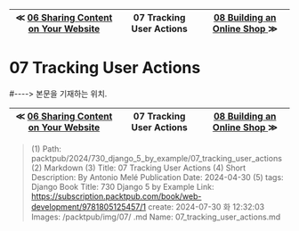 
| ≪ [ 06 Sharing Content on Your Website ](/packtpub/2024/730_django_5_by_example/06_sharing_content_on_your_website) | 07 Tracking User Actions | [ 08 Building an Online Shop ](/packtpub/2024/730_django_5_by_example/08_building_an_online_shop) ≫ |
|:----:|:----:|:----:|

# 07 Tracking User Actions
#----> 본문을 기재하는 위치.



| ≪ [ 06 Sharing Content on Your Website ](/packtpub/2024/730_django_5_by_example/06_sharing_content_on_your_website) | 07 Tracking User Actions | [ 08 Building an Online Shop ](/packtpub/2024/730_django_5_by_example/08_building_an_online_shop) ≫ |
|:----:|:----:|:----:|

> (1) Path: packtpub/2024/730_django_5_by_example/07_tracking_user_actions
> (2) Markdown
> (3) Title: 07 Tracking User Actions
> (4) Short Description: By Antonio Melé Publication Date: 2024-04-30
> (5) tags: Django
> Book Title: 730 Django 5 by Example
> Link: https://subscription.packtpub.com/book/web-development/9781805125457/1
> create: 2024-07-30 화 12:32:03
> Images: /packtpub/img/07/
> .md Name: 07_tracking_user_actions.md

